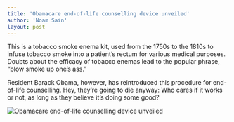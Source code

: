 ```yaml
---
title: 'Obamacare end-of-life counselling device unveiled'
author: 'Noam Sain'
layout: post
---
```


This is a tobacco smoke enema kit, used from the 1750s to the 1810s to infuse tobacco smoke into a patient’s rectum for various medical purposes. Doubts about the efficacy of tobacco enemas lead to the popular phrase, “blow smoke up one’s ass.”

Resident Barack Obama, however, has reintroduced this procedure for end-of-life counselling. Hey, they’re going to die anyway: Who cares if it works or not, as long as they believe it’s doing some good?

![Obamacare end-of-life counselling device unveiled](https://2.bp.blogspot.com/_8aN4krk1nsk/SpXdqMbiDrI/AAAAAAAAAQE/EeLb1n3nwZE/s1600/smoker.jpg "Obamacare end-of-life counselling device unveiled")
